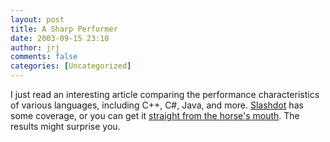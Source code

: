 ```yaml
---
layout: post
title: A Sharp Performer
date: 2003-09-15 23:10
author: jrj
comments: false
categories: [Uncategorized]
---
```

I just read an interesting article comparing the performance characteristics of various languages, including C++, C#, Java, and more. <a href="http://developers.slashdot.org/article.pl?sid=03/09/15/2057209&amp;mode=thread&amp;tid=126&amp;tid=156&amp;tid=185&amp;tid=190&amp;tid=201" target="_blank">Slashdot</a> has some coverage, or you can get it <a href="http://www.windevnet.com/wdn/webextra/2003/0313/" target="_blank">straight from the horse's mouth</a>. The results might surprise you.
